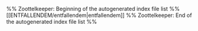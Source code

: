 %% Zoottelkeeper: Beginning of the autogenerated index file list %%
[[ENTFALLENDEM/entfallendem|entfallendem]]
%% Zoottelkeeper: End of the autogenerated index file list %%
